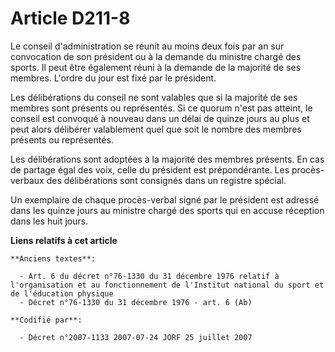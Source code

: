 # Article D211-8

Le conseil d'administration se réunit au moins deux fois par an sur convocation de son président ou à la demande du ministre
chargé des sports. Il peut être également réuni à la demande de la majorité de ses membres. L'ordre du jour est fixé par le
président.

Les délibérations du conseil ne sont valables que si la majorité de ses membres sont présents ou représentés. Si ce quorum
n'est pas atteint, le conseil est convoqué à nouveau dans un délai de quinze jours au plus et peut alors délibérer
valablement quel que soit le nombre des membres présents ou représentés.

Les délibérations sont adoptées à la majorité des membres présents. En cas de partage égal des voix, celle du président est
prépondérante. Les procès-verbaux des délibérations sont consignés dans un registre spécial.

Un exemplaire de chaque procès-verbal signé par le président est adressé dans les quinze jours au ministre chargé des sports
qui en accuse réception dans les huit jours.

**Liens relatifs à cet article**

	**Anciens textes**:

	  - Art. 6 du décret n°76-1330 du 31 décembre 1976 relatif à l'organisation et au fonctionnement de l'Institut national du sport et de l'éducation physique
	  - Décret n°76-1330 du 31 décembre 1976 - art. 6 (Ab)

	**Codifié par**:

	  - Décret n°2007-1133 2007-07-24 JORF 25 juillet 2007

